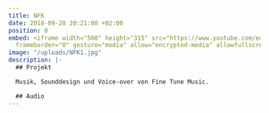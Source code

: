 ```yaml
---
title: NFK
date: 2018-09-20 20:21:00 +02:00
position: 0
embed: <iframe width="560" height="315" src="https://www.youtube.com/embed/c42pDh25N-E?rel=0&amp;showinfo=0"
  frameborder="0" gesture="media" allow="encrypted-media" allowfullscreen></iframe>
image: "/uploads/NFK1.jpg"
description: |-
  ## Projekt

  Musik, Sounddesign und Voice-over von Fine Tune Music.

  ## Audio
---
```


